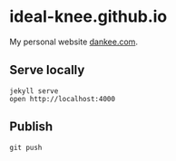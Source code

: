 ideal-knee.github.io
====================

My personal website [dankee.com](http://dankee.com).

Serve locally
-------------

    jekyll serve
	open http://localhost:4000

Publish
-------

    git push

